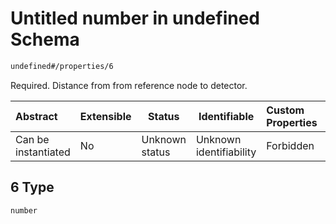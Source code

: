 # Untitled number in undefined Schema

```txt
undefined#/properties/6
```

Required. Distance from from reference node to detector.


| Abstract            | Extensible | Status         | Identifiable            | Custom Properties | Additional Properties | Access Restrictions | Defined In                                                                                    |
| :------------------ | ---------- | -------------- | ----------------------- | :---------------- | --------------------- | ------------------- | --------------------------------------------------------------------------------------------- |
| Can be instantiated | No         | Unknown status | Unknown identifiability | Forbidden         | Allowed               | none                | [signal_detector.schema.json\*](../../out/signal_detector.schema.json "open original schema") |

## 6 Type

`number`
